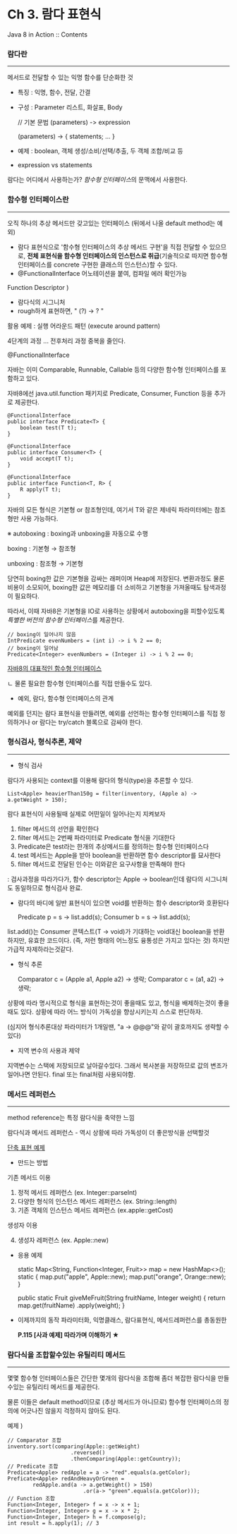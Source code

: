 # Ch 3. 람다 표현식

Java 8 in Action :: Contents

### 람다란

---

메서드로 전달할 수 있는 익명 함수를 단순화한 것

- 특징 : 익명, 함수, 전달, 간결
- 구성 : Parameter 리스트, 화살표, Body

    // 기본 문법
    (parameters) -> expression
    
    (parameters) -> {
    	statements;
    	...
    }

- 예제 : boolean, 객체 생성/소비/선택/추출, 두 객체 조합/비교 등

- expression vs statements

람다는 어디에서 사용하는가? *함수형 인터페이스*의 문맥에서 사용한다.

### 함수형 인터페이스란

---

오직 하나의 추상 메서드만 갖고있는 인터페이스 (뒤에서 나올 default method는 예외)

- 람다 표현식으로 '함수형 인터페이스의 추상 메서드 구현'을 직접 전달할 수 있으므로, **전체 표현식을 함수형 인터페이스의 인스턴스로 취급**(기술적으로 따지면 함수형 인터페이스를 concrete 구현한 클래스의 인스턴스)할 수 있다.
- @FunctionalInterface 어노테이션을 붙여, 컴파일 에러 확인가능

Function Descriptor )

- 람다식의 시그니처
- rough하게 표현하면, " (?) → ? "

활용 예제 : 실행 어라운드 패턴 (execute around pattern)

4단계의 과정 ... 전후처리 과정 중복을 줄인다.

@FunctionalInterface

자바는 이미 Comparable, Runnable, Callable 등의 다양한 함수형 인터페이스를 포함하고 있다.

자바8에선 java.util.function 패키지로 Predicate, Consumer, Function 등을 추가로 제공한다.

    @FunctionalInterface
    public interface Predicate<T> {
    	boolean test(T t);
    }

    @FunctionalInterface
    public interface Consumer<T> {
    	void accept(T t);
    }

    @FunctionalInterface
    public interface Function<T, R> {
    	R apply(T t);
    }

자바의 모든 형식은 기본형 or 참조형인데, 여기서 T와 같은 제네릭 파라미터에는 참조형만 사용 가능하다.

※ autoboxing : boxing과 unboxing을 자동으로 수행

boxing : 기본형 → 참조형

unboxing : 참조형 → 기본형

당연히 boxing한 값은 기본형을 감싸는 래퍼이며 Heap에 저장된다. 변환과정도 물론 비용이 소모되어, boxing한 값은 메모리를 더 소비하고 기본형을 가져올때도 탐색과정이 필요하다.

따라서, 이때 자바8은 기본형을 IO로 사용하는 상황에서 autoboxing을 피할수있도록 *특별한 버전의 함수형 인터페이스*를 제공한다.

    // boxing이 일어나지 않음
    IntPredicate evenNumbers = (int i) -> i % 2 == 0;
    // boxing이 일어남
    Predicate<Integer> evenNumbers = (Integer i) -> i % 2 == 0;

[자바8의 대표적인 함수형 인터페이스](https://www.notion.so/06b6c95192cd4f46bb7ff9fc83b4310b)

ㄴ 물론 필요한 함수형 인터페이스를 직접 만들수도 있다.

- 예외, 람다, 함수형 인터페이스의 관계

예외를 던지는 람다 표현식을 만들려면, 예외를 선언하는 함수형 인터페이스를 직접 정의하거나 or 람다는 try/catch 블록으로 감싸야 한다.

### 형식검사, 형식추론, 제약

---

- 형식 검사

람다가 사용되는 context를 이용해 람다의 형식(type)을 추론할 수 있다.

    List<Apple> heavierThan150g = filter(inventory, (Apple a) -> a.getWeight > 150);

람다 표현식이 사용될때 실제로 어떤일이 일어나는지 지켜보자

1. filter 메서드의 선언을 확인한다
2. filter 메서드는 2번째 파라미터로 Predicate<Apple> 형식을 기대한다
3. Predicate<Apple>은 test라는 한개의 추상메서드를 정의하는 함수형 인터페이스다
4. test 메서드는 Apple을 받아 boolean을 반환하면 함수 descriptor를 묘사한다
5. filter 메서드로 전달된 인수는 이와같은 요구사항을 만족해야 한다

: 검사과정을 따라가다가, 함수 descriptor는 Apple → boolean인데 람다의 시그니처도 동일하므로 형식검사 완료.

- 람다의 바디에 일반 표현식이 있으면 void를 반환하는 함수 descriptor와 호환된다

    Predicate<String> p = s -> list.add(s);
    Consumer<String> b = s -> list.add(s);

list.add()는 Consumer 콘텍스트(T → void)가 기대하는 void대신 boolean을 반환하지만, 유효한 코드이다. (즉, 저런 형태의 어느정도 융통성은 가지고 있다는 것) 하지만 가급적 자제하라는것같다.

- 형식 추론

    Comparator<Apple> c = (Apple a1, Apple a2) -> 생략;
    Comparator<Apple> c = (a1, a2) -> 생략;

상황에 따라 명시적으로 형식을 표현하는것이 좋을때도 있고, 형식을 배제하는것이 좋을때도 있다. 상황에 따라 어느 방식이 가독성을 향상시키는지 스스로 판단하자.

(심지어 형식추론대상 파라미터가 1개일땐, "a → @@@"와 같이 괄호까지도 생략할 수 있다)

- 지역 변수의 사용과 제약

지역변수는 스택에 저장되므로 날아갈수있다. 그래서 복사본을 저장하므로 값의 변조가 일어나면 안된다. final 또는 final처럼 사용되야함.

### 메서드 레퍼런스

---

method reference는 특정 람다식을 축약한 느낌

람다식과 메서드 레퍼런스 - 역시 상황에 따라 가독성이 더 좋은방식을 선택할것

[단축 표현 예제](https://www.notion.so/467f90ddb2374b069bb66cd6a989c8cb)

- 만드는 방법

기존 메서드 이용

1. 정적 메서드 레퍼런스 (ex. Integer::parseInt)
2. 다양한 형식의 인스턴스 메서드 레퍼런스 (ex. String::length)
3. 기존 객체의 인스턴스 메서드 레퍼런스 (ex.apple::getCost)

생성자 이용

4. 생성자 레퍼런스 (ex. Apple::new)

- 응용 예제

    static Map<String, Function<Integer, Fruit>> map = new HashMap<>();
    static {
    	map.put("apple", Apple::new);
    	map.put("orange", Orange::new);
    }
    
    public static Fruit giveMeFruit(String fruitName, Integer weight) {
    	return map.get(fruitName)
    						.apply(weight);
    }

- 이제까지의 동작 파라미터화, 익명클래스, 람다표현식, 메서드레퍼런스를 총동원한

    **P.115 [사과 예제] 따라가며 이해하기 ★**

### 람다식을 조합할수있는 유틸리티 메서드

---

몇몇 함수형 인터페이스들은 간단한 몇개의 람다식을 조합해 좀더 복잡한 람다식을 만들수있는 유틸리티 메서드를 제공한다.

물론 이들은 default method이므로 (추상 메서드가 아니므로) 함수형 인터페이스의 정의에 어긋나진 않을지 걱정하지 않아도 된다.

예제 )

    // Comparator 조합
    inventory.sort(comparing(Apple::getWeight)
    					.reversed()
    					.thenComparing(Apple::getCountry));
    // Predicate 조합
    Predicate<Apple> redApple = a -> "red".equals(a.getColor);
    Preficate<Apple> redAndHeavyOrGreen =
    		redApple.and(a -> a.getWeight() > 150)
    						.or(a-> "green".equals(a.getColor)));
    // Function 조합
    Function<Integer, Integer> f = x -> x + 1;
    Function<Integer, Integer> g = x -> x * 2;
    Function<Integer, Integer> h = f.compose(g);
    int result = h.apply(1); // 3